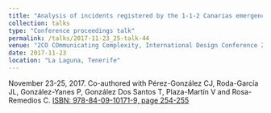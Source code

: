 ```yaml
---
title: "Analysis of incidents registered by the 1-1-2 Canarias emergency services by using data science techniques with the R software"
collection: talks
type: "Conference proceedings talk"
permalink: /talks/2017-11-23_25-talk-44
venue: "2CO COmmunicating Complexity, International Design Conference 2017"
date: 2017-11-23
location: "La Laguna, Tenerife"
---
```

November 23-25, 2017. Co-authored with Pérez-González CJ, Roda-García JL, González-Yanes P, González Dos Santos T, Plaza-Martín V and Rosa-Remedios C.
[ISBN: 978-84-09-10171-9, page 254-255](https://doi.org/10.25145/b.2COcommunicating.2020.029)